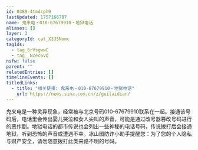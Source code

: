 ```yaml
---
id: 0389-4tmdcph9
lastUpdated: 1757166787
name: 鬼来电・010-67679910・地狱电话
aliases: []
layer: 3
categoryId: cat_X3JSNomc
tagIds:
  - tag_6rVsgwwC
  - tag__NZec6vQ
nsfw: false
parent: ""
relatedEntries: []
timelineEvents: []
titledLinks:
  - title: "相关链接: 鬼来电・010-67679910・地狱电话"
    url: https://news.sina.com.cn/z/guilaidian/
---
```


鬼来电是一种灵异现象，经常被与北京号码010-67679910联系在一起。接通该号码后，电话里会传出婴儿哭泣和女人尖叫的声音，可能是通过改号器篡改号码进行的恶作剧。地狱电话的都市传说也会列出一些神秘的电话号码，传说拨打后会接通地狱，听到恐怖的声音或遭遇不幸。冰山图防诈小助手提醒您：为了您的个人隐私与财产安全，请勿随意拨打此类来路不明的号码。